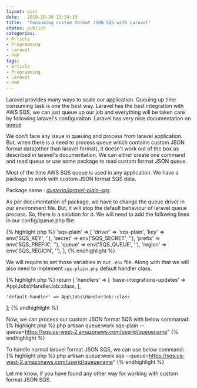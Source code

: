 ```yaml
---
layout: post
date:   2018-10-30 13:34:10
title:  "Consuming custom format JSON SQS with Laravel"
status: publish
categories:
- Article
- Programming
- Laravel
- PHP
tags:
- Article
- Programming
- Laravel
- PHP
---
```


Laravel provides many ways to scale our application. Queuing up time consuming task is one the best way. Laravel has the best integration with AWS SQS, we can just queue up our job and everything will be taken care by following laravel's configuraiton. Laravel has very nice documentation on [queue](https://laravel.com/docs/5.6/queues)

We don't face any issue in queuing and process from laravel application. But, when there is a need to process queue which contains custom JSON format data(other than laravel format), it doesn't work out of the box as described in laravel's documentation. We can either create one command and read queue or use some package to read custom format JSON queue.

Most of the time AWS SQS queue is used in any application. We have a package to work with custom JSON format SQS data.

Package name : *[dusterio/laravel-plain-sqs](https://packagist.org/packages/dusterio/laravel-plain-sqs)* 

As per documentation of package, we have to change the queue driver in our environment file. But, it will stop the default behaviour of laravel queue process. So, there is a solution for it. We will need to add the following lines in our config/queue.php file:

{% highlight php %}
 'sqs-plain' => [
            'driver' => 'sqs-plain',
            'key'    => env('SQS_KEY', ''),
            'secret' => env('SQS_SECRET', ''),
            'prefix' => env('SQS_PREFIX', ''),
            'queue'  => env('SQS_QUEUE', ''),
            'region' => env('SQS_REGION', ''),
        ],
{% endhighlight %}

We will require to set those variables in our `.env` file. Along with that we will also need to implement `sqs-plain.php` default handler class.

{% highlight php %}
return [
    'handlers' => [
        'base-integrations-updates' => App\Jobs\HandlerJob::class,
    ],

    'default-handler' => App\Jobs\HandlerJob::class
];
{% endhighlight %}

Now, we can process our custom JSON format SQS with below commanad:
{% highlight php %}
php artisan queue:work sqs-plain --queue=https://sqs.us-west-2.amazonaws.com/userid/queuename"
{% endhighlight %}

To handle normal laravel format JSON SQS, we can use below command:
{% highlight php %}
php artisan queue:work sqs --queue=https://sqs.us-west-2.amazonaws.com/userid/queuename"
{% endhighlight %}

Let me know, if you have found any other way for working with custom format JSON SQS. 
